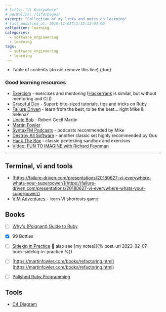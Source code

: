 ```yaml
---
# title: "Vi Everywhere"
# permalink: /life/pages/
excerpt: "Collection of my links and notes on learning"
# last_modified_at: 2016-11-03T11:13:12-04:00
collection: learning
categories:
  - software_engineering
  - learning
tags:
  - software_engineering
  - learning
---
```


* Table of contents (do not remove this line)
{:toc}


### Good learning resources

- [Exercism](https://exercism.org/) - exercises and mentoring ([Hackerrank](https://www.hackerrank.com/) is similar, but without mentoring and CLI)
- [Graceful Dev](https://graceful.dev/) - Superb bite-sized tutorials, tips and tricks on Ruby
- [Failure Driven](https://failure-driven.com/) - learn from the best, to be the best... right Mike & Selena?
- [Uncle Bob](https://blog.cleancoder.com) - Robert Cecil Martin
- [Martin Fowler](https://martinfowler.com/)
- [SyntaxFM Podcasts](https://syntax.fm/) - podcasts recommended by Mike
- [Destroy All Software](https://www.destroyallsoftware.com/) - another classic set highly recommended by Gus
- [Hack The Box](https://www.hackthebox.com/) - classic pentesting sandbox and exercises
- [Video: FUN TO IMAGINE with Richard Feynman](https://www.youtube.com/watch?v=P1ww1IXRfTA)

---

## Terminal, vi and tools
- [https://failure-driven.com/presentations/20180627-vi-everywhere-whats-your-superpower/](https://failure-driven.com/presentations/20180627-vi-everywhere-whats-your-superpower/)
- [VIM Adventures](https://vim-adventures.com/) - learn VI shortcuts game

## Books
- [ ] [Why's (Poignant) Guide to Ruby](https://poignant.guide/)
- [x] 99 Bottles
- [ ] [Sidekiq in Practice](https://nateberk.gumroad.com/l/sidekiqinpractice) 👀
also see [my notes]({% post_url 2023-02-07-book-sidekiq-in-practice %})
- [ ] [https://martinfowler.com/books/refactoring.html](https://martinfowler.com/books/refactoring.html)
- [ ] [Polished Ruby Programming](https://www.oreilly.com/library/view/polished-ruby-programming/9781801072724/)


## Tools
- [C4 Diagram](https://c4model.com/)
